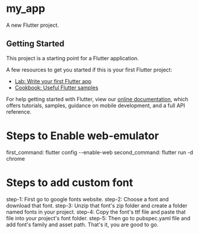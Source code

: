 # my_app

A new Flutter project.

## Getting Started

This project is a starting point for a Flutter application.

A few resources to get you started if this is your first Flutter project:

- [Lab: Write your first Flutter app](https://flutter.dev/docs/get-started/codelab)
- [Cookbook: Useful Flutter samples](https://flutter.dev/docs/cookbook)

For help getting started with Flutter, view our
[online documentation](https://flutter.dev/docs), which offers tutorials,
samples, guidance on mobile development, and a full API reference.

# Steps to Enable web-emulator
first_command: flutter config --enable-web
second_command: flutter run -d chrome

# Steps to add custom font
step-1: First go to google fonts website.
step-2: Choose a font and download that font.
step-3: Unzip that font's zip folder and create a folder named fonts in your project.
step-4: Copy the font's ttf file and paste that file into your project's font folder.
step-5: Then go to pubspec.yaml file and add font's family and asset path. That's it, you are good to go.